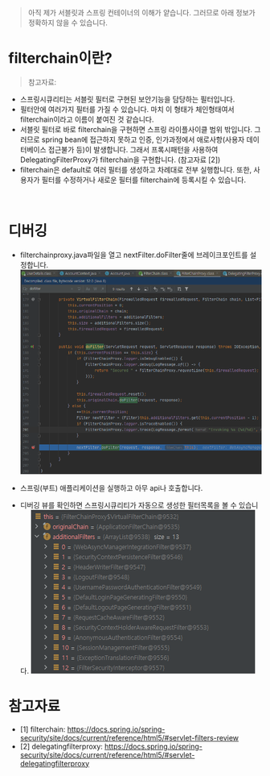 > 아직 제가 서블릿과 스프링 컨테이너의 이해가 얕습니다. 그러므로 아래 정보가 정확하지 않을 수 있습니다.

# filterchain이란?
> 참고자료:
* 스프링시큐리티는 서블릿 필터로 구현된 보안기능을 담당하는 필터입니다.
* 필터안에 여러가지 필터를 가질 수 있습니다. 마치 이 형태가 체인형태여서 filterchain이라고 이름이 붙여진 것 같습니다.
* 서블릿 필터로 바로 filterchain을 구현하면 스프링 라이플사이클 범위 밖입니다. 그러므로 spring bean에 접근하지 못하고 인증, 인가과정에서 애로사항(사용자 데이터베이스 접근불가 등)이 발생합니다. 그래서 프록시패턴을 사용하여 DelegatingFilterProxy가 filterchain을 구현합니다. (참고자료 [2])
* filterchain은 default로 여러 필터를 생성하고 차례대로 전부 실행합니다. 또한, 사용자가 필터를 수정하거나 새로운 필터를 filterchain에 등록시킬 수 있습니다.

<br>

# 디버깅
* filterchainproxy.java파일을 열고 nextFilter.doFilter줄에 브레이크포인트를 설정합니다.
![](imgs/filterchain0.png)

* 스프링(부트) 애플리케이션을 실행하고 아무 api나 호출합니다.
* 디버깅 뷰를 확인하면 스프링시큐리티가 자동으로 생성한 필터목록을 볼 수 있습니다.
![](imgs/filterchain1.png)

# 참고자료
* [1] filterchain: https://docs.spring.io/spring-security/site/docs/current/reference/html5/#servlet-filters-review
* [2] delegatingfilterproxy: https://docs.spring.io/spring-security/site/docs/current/reference/html5/#servlet-delegatingfilterproxy